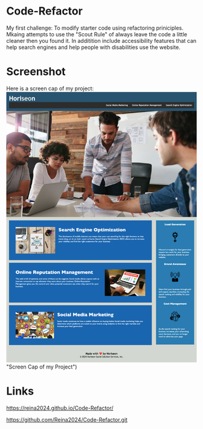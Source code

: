 # Code-Refactor
My first challenge: To modify starter code using refactoring priniciples. Mkaing attempts to use the "Scout Rule" of always leave the code a little cleaner then you found it. In additition include accessibility features that can help search engines and help people with disabilities use the website.
# Screenshot
Here is a screen cap of my project:
![alt text](./assets/images/Screencap.png) "Screen Cap of my Project")
# Links
https://reina2024.github.io/Code-Refactor/

https://github.com/Reina2024/Code-Refactor.git